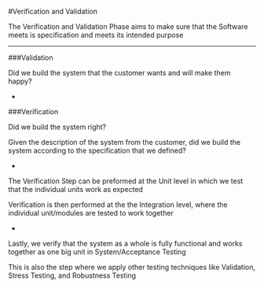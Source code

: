 #Verification and Validation

The Verification and Validation Phase aims to make sure that the Software meets is specification and meets its intended purpose

***

###Validation

Did we build the system that the customer wants and will make them happy?

-

###Verification

Did we build the system right?

Given the description of the system from the customer, did we build the system according to the specification that we defined?

-

The Verification Step can be preformed at the Unit level in which we test that the individual units work as expected

Verification is then performed at the the Integration level, where the individual unit/modules are tested to work together

-

Lastly, we verify that the system as a whole is fully functional and works together as one big unit in System/Acceptance Testing

This is also the step where we apply other testing techniques like Validation, Stress Testing, and Robustness Testing

